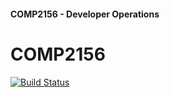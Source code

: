 #### COMP2156 - Developer Operations

# COMP2156
[![Build Status](https://app.travis-ci.com/krishp2904/desktop-tutorial.svg?token=7EP5Z9ftnTpVQftxyJDh&branch=main)](https://app.travis-ci.com/krishp2904/desktop-tutorial)
